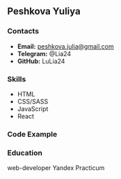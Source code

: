 ## Peshkova Yuliya

### Contacts

- **Email:** peshkova.julia@gmail.com
- **Telegram:** @Lia24
- **GitHub:** LuLia24

### Skills

- HTML
- CSS/SASS
- JavaScript
- React

### Code Example

### Education

web-developer Yandex Practicum

